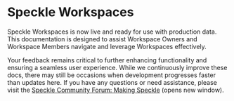 # Speckle Workspaces

Speckle Workspaces is now live and ready for use with production data. This documentation is designed to assist Workspace Owners and Workspace Members navigate and leverage Workspaces effectively.

Your feedback remains critical to further enhancing functionality and ensuring a seamless user experience. While we continuously improve these docs, there may still be occasions when development progresses faster than updates here. If you have any questions or need assistance, please visit the [Speckle Community Forum: Making Speckle](https://speckle.community/c/making-speckle/) (opens new window).
